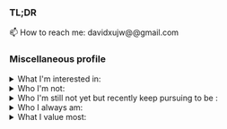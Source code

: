 ### TL;DR

📫 How to reach me: davidxujw@@gmail.com

### Miscellaneous profile

<details>
  <summary>
    What I'm interested in:
  </summary>
  
- Graphics and 3D Vision.

- Machine Learning.

- Any kind of art.(except the literature)

- Philosophy and psychology.

- Anime.

- Coding.

- Maybe some other nerdy things...

</details>

<details>
  <summary>
    Who I'm not:
  </summary>
  
- A social butterfly.

- A genius.

</details>

<details>
  <summary>
    Who I'm still not yet but recently keep pursuing to be :
  </summary>
  
- A talented coder.

- A qualified opensource developer.

- An experienced researcher.

- A confident person.

- A person who keeps enjoying his life all the time.

</details>

<details>
  <summary>
    Who I always am:
  </summary>
  
- A diligent and hardworking dreamer.

- An absolutely honest and trustworthy person.

- An easygoing person.

</details>

<details>
  <summary>
    What I value most:
  </summary>
  
- Integrity, Honesty and Sincerity.

</details>


<!--
**DavidXu-JJ/DavidXu-JJ** is a ✨ _special_ ✨ repository because its `README.md` (this file) appears on your GitHub profile.

Here are some ideas to get you started:

- 🔭 I’m currently working on ...
- 🌱 I’m currently learning ...
- 👯 I’m looking to collaborate on ...
- 🤔 I’m looking for help with ...
- 💬 Ask me about ...
- 
- 😄 Pronouns: ...
- ⚡ Fun fact: ...
-->
